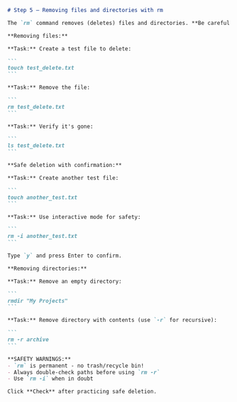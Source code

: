 ````markdown
# Step 5 — Removing files and directories with rm

The `rm` command removes (deletes) files and directories. **Be careful - this is permanent!**

**Removing files:**

**Task:** Create a test file to delete:

```
touch test_delete.txt
```

**Task:** Remove the file:

```
rm test_delete.txt
```

**Task:** Verify it's gone:

```
ls test_delete.txt
```

**Safe deletion with confirmation:**

**Task:** Create another test file:

```
touch another_test.txt
```

**Task:** Use interactive mode for safety:

```
rm -i another_test.txt
```

Type `y` and press Enter to confirm.

**Removing directories:**

**Task:** Remove an empty directory:

```
rmdir "My Projects"
```

**Task:** Remove directory with contents (use `-r` for recursive):

```
rm -r archive
```

**SAFETY WARNINGS:**
- `rm` is permanent - no trash/recycle bin!
- Always double-check paths before using `rm -r`
- Use `rm -i` when in doubt

Click **Check** after practicing safe deletion.
````